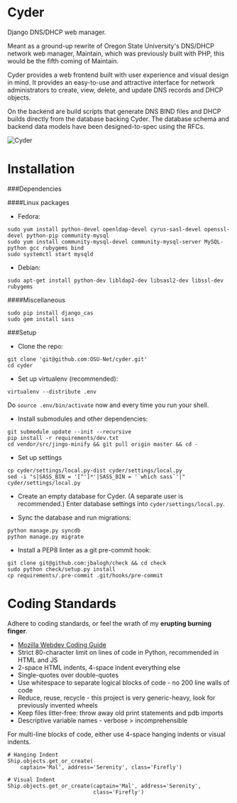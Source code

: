Cyder
=====

Django DNS/DHCP web manager.

Meant as a ground-up rewrite of Oregon State University's DNS/DHCP network web
manager, Maintain, which was previously built with PHP, this would be the fifth
coming of Maintain.

Cyder provides a web frontend built with user experience and visual design in
mind. It provides an easy-to-use and attractive interface for network
administrators to create, view, delete, and update DNS records and DHCP
objects.

On the backend are build scripts that generate DNS BIND files and DHCP builds
directly from the database backing Cyder. The database schema and backend
data models have been designed-to-spec using the RFCs.

![Cyder](http://i.imgur.com/p8Rmbvv.png)


Installation
============

###Dependencies

####Linux packages

- Fedora:

```
sudo yum install python-devel openldap-devel cyrus-sasl-devel openssl-devel python-pip community-mysql
sudo yum install community-mysql-devel community-mysql-server MySQL-python gcc rubygems bind
sudo systemctl start mysqld
```

- Debian:

<!-- TODO: add MySQL, pip, etc. -->

```
sudo apt-get install python-dev libldap2-dev libsasl2-dev libssl-dev rubygems
```

####Miscellaneous

```
sudo pip install django_cas
sudo gem install sass
```

###Setup

- Clone the repo:

```
git clone 'git@github.com:OSU-Net/cyder.git'
cd cyder
```

- Set up virtualenv (recommended):

```
virtualenv --distribute .env
```

Do `source .env/bin/activate` now and every time you run your shell.

- Install submodules and other dependencies:

```
git submodule update --init --recursive
pip install -r requirements/dev.txt
cd vendor/src/jingo-minify && git pull origin master && cd -
```
- Set up settings

```
cp cyder/settings/local.py-dist cyder/settings/local.py
sed -i "s|SASS_BIN = '[^']*'|SASS_BIN = '`which sass`'|" cyder/settings/local.py
```

<!-- If you want to use setting_test.py-dist, figure it out yourself. -->

- Create an empty database for Cyder. (A separate user is recommended.) Enter database settings into `cyder/settings/local.py`.

- Sync the database and run migrations:

```
python manage.py syncdb
python manage.py migrate
```

- Install a PEP8 linter as a git pre-commit hook:

```
git clone git@github.com:jbalogh/check && cd check
sudo python check/setup.py install
cp requirements/.pre-commit .git/hooks/pre-commit
```

Coding Standards
================

Adhere to coding standards, or feel the wrath of my **erupting burning finger**.

- [Mozilla Webdev Coding Guide](http://mozweb.readthedocs.org/en/latest/coding.html)
- Strict 80-character limit on lines of code in Python, recommended in HTML and JS
- 2-space HTML indents, 4-space indent everything else
- Single-quotes over double-quotes
- Use whitespace to separate logical blocks of code - no 200 line walls of code
- Reduce, reuse, recycle - this project is very generic-heavy, look for previously invented wheels
- Keep files litter-free: throw away old print statements and pdb imports
- Descriptive variable names - verbose > incomprehensible

For multi-line blocks of code, either use 4-space hanging indents or visual indents.

```
# Hanging Indent
Ship.objects.get_or_create(
    captain='Mal', address='Serenity', class='Firefly')

# Visual Indent
Ship.objects.get_or_create(captain='Mal', address='Serenity',
                           class='Firefly')
```
